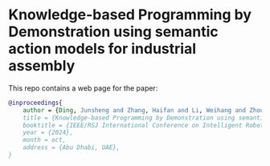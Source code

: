 # Knowledge-based Programming by Demonstration using semantic action models for industrial assembly

This repo contains a web page for the paper:

```bibtex
@inproceedings{
    author = {Ding, Junsheng and Zhang, Haifan and Li, Weihang and Zhou, Liangwei and Perzylo, Alexander},
    title = {Knowledge-based Programming by Demonstration using semantic action models for industrial assembly},
    booktitle = {IEEE/RSJ International Conference on Intelligent Robots and Systems (IROS)},
    year = {2024},
    month = oct,
    address = {Abu Dhabi, UAE},
}